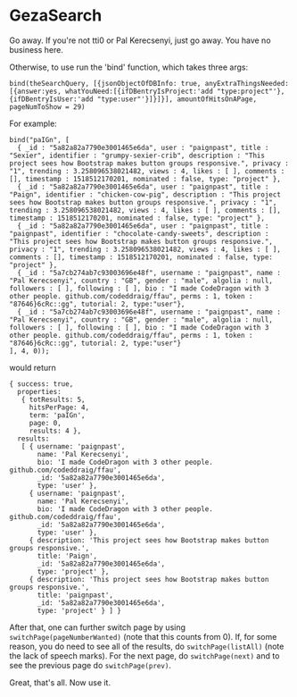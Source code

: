 # GezaSearch

Go away. If you're not tti0 or Pal Kerecsenyi, just go away. You have no business here.


Otherwise, to use run the 'bind' function, which takes three args:

```bind(theSearchQuery, [{jsonObjectOfDBInfo: true, anyExtraThingsNeeded: [{answer:yes, whatYouNeed:[{ifDBentryIsProject:'add "type:project"'},{ifDBentryIsUser:'add "type:user"'}]}]}], amountOfHitsOnAPage, pageNumToShow = 29)```

For example:

```
bind("paIGn", [
  { _id : "5a82a82a7790e3001465e6da", user : "paignpast", title : "Sexier", identifier : "grumpy-sexier-crib", description : "This project sees how Bootstrap makes button groups responsive.", privacy : "1", trending : 3.258096538021482, views : 4, likes : [ ], comments : [], timestamp : 1518512170201, nominated : false, type: "project" },
  { _id : "5a82a82a7790e3001465e6da", user : "paignpast", title : "Paign", identifier : "chicken-cow-pig", description : "This project sees how Bootstrap makes button groups responsive.", privacy : "1", trending : 3.258096538021482, views : 4, likes : [ ], comments : [], timestamp : 1518512170201, nominated : false, type: "project" },
  { _id : "5a82a82a7790e3001465e6da", user : "paignpast", title : "paignpast", identifier : "chocolate-candy-sweets", description : "This project sees how Bootstrap makes button groups responsive.", privacy : "1", trending : 3.258096538021482, views : 4, likes : [ ], comments : [], timestamp : 1518512170201, nominated : false, type: "project" },
  { _id : "5a7cb274ab7c93003696e48f", username : "paignpast", name : "Pal Kerecsenyi", country : "GB", gender : "male", algolia : null, followers : [ ], following : [ ], bio : "I made CodeDragon with 3 other people. github.com/codeddraig/ffau", perms : 1, token : "87646}6cRc::gg", tutorial: 2, type:"user"},
  { _id : "5a7cb274ab7c93003696e48f", username : "paignpast", name : "Pal Kerecsenyi", country : "GB", gender : "male", algolia : null, followers : [ ], following : [ ], bio : "I made CodeDragon with 3 other people. github.com/codeddraig/ffau", perms : 1, token : "87646}6cRc::gg", tutorial: 2, type:"user"}
], 4, 0));
```

would return

```
{ success: true,
  properties: 
   { totResults: 5,
     hitsPerPage: 4,
     term: 'paIGn',
     page: 0,
     results: 4 },
  results: 
   [ { username: 'paignpast',
       name: 'Pal Kerecsenyi',
       bio: 'I made CodeDragon with 3 other people. github.com/codeddraig/ffau',
       _id: '5a82a82a7790e3001465e6da',
       type: 'user' },
     { username: 'paignpast',
       name: 'Pal Kerecsenyi',
       bio: 'I made CodeDragon with 3 other people. github.com/codeddraig/ffau',
       _id: '5a82a82a7790e3001465e6da',
       type: 'user' },
     { description: 'This project sees how Bootstrap makes button groups responsive.',
       title: 'Paign',
       _id: '5a82a82a7790e3001465e6da',
       type: 'project' },
     { description: 'This project sees how Bootstrap makes button groups responsive.',
       title: 'paignpast',
       _id: '5a82a82a7790e3001465e6da',
       type: 'project' } ] }
```

After that, one can further switch page by using `switchPage(pageNumberWanted)` (note that this counts from 0). If, for some reason, you do need to see all of the results, do `switchPage(listAll)` (note the lack of speech marks). For the next page, do `switchPage(next)` and to see the previous page do `switchPage(prev)`.

Great, that's all. Now use it.
